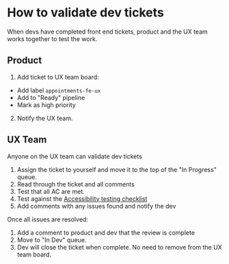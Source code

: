 # How to validate dev tickets

When devs have completed front end tickets, product and the UX team works together to test the work.

## Product

1. Add ticket to UX team board:
  - Add label `appointments-fe-ux`
  - Add to "Ready" pipeline
  - Mark as high priority 
2. Notify the UX team.

## UX Team
Anyone on the UX team can validate dev tickets

1. Assign the ticket to yourself and move it to the top of the "In Progress" queue.
2. Read through the ticket and all comments
3. Test that all AC are met.
4. Test against the [Accessibility testing checklist](accessibility-testing-checklist.md)
5. Add comments with any issues found and notify the dev

Once all issues are resolved:

1. Add a comment to product and dev that the review is complete
2. Move to "In Dev" queue.
3. Dev will close the ticket when complete. No need to remove from the UX team board.


